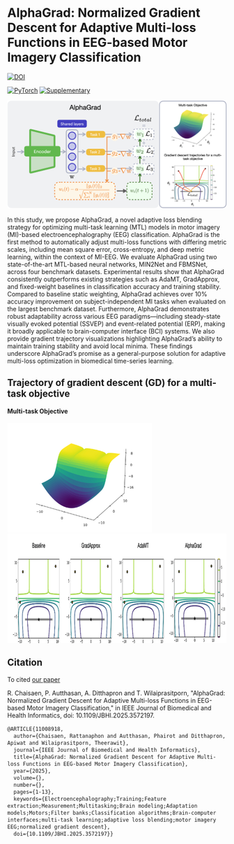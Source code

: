 # AlphaGrad: Normalized Gradient Descent for Adaptive Multi-loss Functions in EEG-based Motor Imagery Classification

[![DOI](https://img.shields.io/badge/DOI-10.1109/JBHI.2025.3572197-blue)](https://ieeexplore.ieee.org/document/11008918)

[![PyTorch](https://img.shields.io/badge/PyTorch-EE4C2C?style=for-the-badge&logo=pytorch&logoColor=white)](https://pytorch.org/get-started/previous-versions/)
[![Supplementary](https://img.shields.io/badge/Supplementary-PDF-<brightgreen>?style=for-the-badge)](https://alphagrad.github.io/static/pdf/Supplementary-material.pdf)

![AlphaGrad](./static/images/GA-web.png)

In this study, we propose AlphaGrad, a novel adaptive loss blending strategy for optimizing multi-task learning (MTL) models in motor imagery (MI)-based electroencephalography (EEG) classification. AlphaGrad is the first method to automatically adjust multi-loss functions with differing metric scales, including mean square error, cross-entropy, and deep metric learning, within the context of MI-EEG. We evaluate AlphaGrad using two state-of-the-art MTL-based neural networks, MIN2Net and FBMSNet, across four benchmark datasets. Experimental results show that AlphaGrad consistently outperforms existing strategies such as AdaMT, GradApprox, and fixed-weight baselines in classification accuracy and training stability. Compared to baseline static weighting, AlphaGrad achieves over 10% accuracy improvement on subject-independent MI tasks when evaluated on the largest benchmark dataset. Furthermore, AlphaGrad demonstrates robust adaptability across various EEG paradigms—including steady-state visually evoked potential (SSVEP) and event-related potential (ERP), making it broadly applicable to brain-computer interface (BCI) systems. We also provide gradient trajectory visualizations highlighting AlphaGrad’s ability to maintain training stability and avoid local minima. These findings underscore AlphaGrad’s promise as a general-purpose solution for adaptive multi-loss optimization in biomedical time-series learning.

## Trajectory of gradient descent (GD) for a multi-task objective

#### Multi-task Objective
<img src="./static/images/3d-obj.png" height="250px">

<img src="./static/images/trajectory.gif" height="250px" width="auto">



## Citation

To cited [our paper](https://ieeexplore.ieee.org/document/11008918)

R. Chaisaen, P. Autthasan, A. Ditthapron and T. Wilaiprasitporn, "AlphaGrad: Normalized Gradient Descent for Adaptive Multi-loss Functions in EEG-based Motor Imagery Classification," in IEEE Journal of Biomedical and Health Informatics, doi: 10.1109/JBHI.2025.3572197.

```
@ARTICLE{11008918,
  author={Chaisaen, Rattanaphon and Autthasan, Phairot and Ditthapron, Apiwat and Wilaiprasitporn, Theerawit},
  journal={IEEE Journal of Biomedical and Health Informatics}, 
  title={AlphaGrad: Normalized Gradient Descent for Adaptive Multi-loss Functions in EEG-based Motor Imagery Classification}, 
  year={2025},
  volume={},
  number={},
  pages={1-13},
  keywords={Electroencephalography;Training;Feature extraction;Measurement;Multitasking;Brain modeling;Adaptation models;Motors;Filter banks;Classification algorithms;Brain-computer interfaces;multi-task learning;adaptive loss blending;motor imagery EEG;normalized gradient descent},
  doi={10.1109/JBHI.2025.3572197}}
```